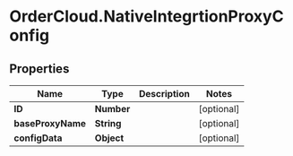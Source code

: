 # OrderCloud.NativeIntegrtionProxyConfig

## Properties
Name | Type | Description | Notes
------------ | ------------- | ------------- | -------------
**ID** | **Number** |  | [optional] 
**baseProxyName** | **String** |  | [optional] 
**configData** | **Object** |  | [optional] 


